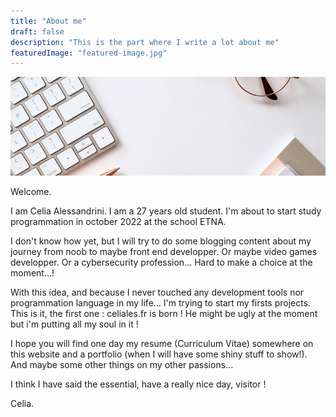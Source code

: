 ```yaml
---
title: "About me"
draft: false
description: "This is the part where I write a lot about me"
featuredImage: "featured-image.jpg"
---
```

![Célia Alessandrini casually looking at the sunset](/images/photo_about.jpg "Hey you, how you doin'?")

Welcome.

I am Celia Alessandrini. I am a 27 years old student. I'm about to start study programmation in october 2022 at the school ETNA. 

I don't know how yet, but I will try to do some blogging content about my journey from noob to maybe front end developper. Or maybe video games developper. Or a cybersecurity profession... Hard to make a choice at the moment...!

With this idea, and because I never touched any development tools nor programmation language in my life... I'm trying to start my firsts projects. This is it, the first one : celiales.fr is born ! He might be ugly at the moment but i'm putting all my soul in it ! 

I hope you will find one day my resume (Curriculum Vitae) somewhere on this website and a portfolio (when I will have some shiny stuff to show!). And maybe some other things on my other passions... 

I think I have said the essential, have a really nice day, visitor ! 

Celia. 